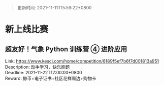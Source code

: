 > 更新时间: 2021-11-11T15:59:22+0800 

# 新上线比赛


## 超友好！气象 Python 训练营  ④ 进阶应用
Link: https://www.kesci.com/home/competition/6189f5ef7b6f7d001813a951  
Description: 动手学习，快乐刷题  
Deadline: 2021-11-22T12:00:00+0800  
Reward: 鲸币+电子证书+社区花样周边+购物卡  

